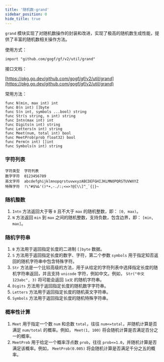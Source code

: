 ```yaml
---
title: '随机数-grand'
sidebar_position: 0
hide_title: true
---
```


`grand` 模块实现了对随机数操作的封装和改进，实现了极高的随机数生成性能，提供了丰富的随机数相关操作方法。

使用方式：

```
import "github.com/gogf/gf/v2/util/grand"
```

接口文档：

[https://pkg.go.dev/github.com/gogf/gf/v2/util/grand](https://pkg.go.dev/github.com/gogf/gf/v2/util/grand)

常用方法：

```
func N(min, max int) int
func B(n int) []byte
func S(n int, symbols ...bool) string
func Str(s string, n int) string
func Intn(max int) int
func Digits(n int) string
func Letters(n int) string
func Meet(num, total int) bool
func MeetProb(prob float32) bool
func Perm(n int) []int
func Symbols(n int) string
```

### 字符列表

```
字符类型  字符列表
数字字符  0123456789
英文字符  abcdefghijklmnopqrstuvwxyzABCDEFGHIJKLMNOPQRSTUVWXYZ
特殊字符  !\"#$%&'()*+,-./:;<=>?@[\\]^_`{|}~
```

### 随机整数

1. `Intn` 方法返回大于等 `0` 且不大于 `max` 的随机整数，即： `[0, max)`。
2. `N` 方法返回 `min` 到 `max` 之间的随机整数，支持负数，包含边界，即： `[min, max]`。

### 随机字符串

1. `B` 方法用于返回指定长度的二进制 `[]byte` 数据。
2. `S` 方法用于返回指定长度的数字、字符，第二个参数 `symbols` 用于指定知否返回的随机字符串中包含特殊字符。
3. `Str` 方法是一个比较高级的方法，用于从给定的字符列表中选择指定长度的随机字符串返回，并且支持 `unicode` 字符，例如中文。例如， `Str("中文123abc", 3)` 将可能会返回 `1a文` 的随机字符串。
4. `Digits` 方法用于返回指定长度的随机数字字符串。
5. `Letters` 方法用于返回指定长度的随机英文字符串。
6. `Symbols` 方法用于返回指定长度的随机特殊字符串。

### 概率性计算

1. `Meet` 用于指定一个数 `num` 和总数 `total`，往往 `num<=total`，并随机计算是否满足 `num/total` 的概率。例如， `Meet(1, 100)` 将会随机计算是否满足百分之一的概率。
2. `MeetProb` 用于给定一个概率浮点数 `prob`，往往 `prob<=1.0`，并随机计算是否满足该概率。例如， `MeetProb(0.005)` 将会随机计算是否满足千分之五的概率。